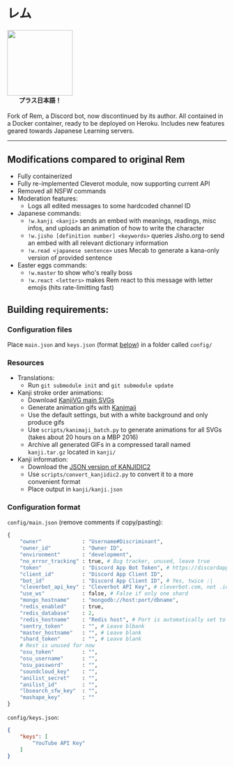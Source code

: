 # レム

<h4><img width=150 src=https://user-images.githubusercontent.com/4116708/28647479-b0eb104a-7267-11e7-9778-63becbbaa56b.png /><br>        プラス日本語！</h4>

Fork of Rem, a Discord bot, now discontinued by its author. All contained in a Docker container, ready to be deployed on Heroku. Includes new features geared towards Japanese Learning servers.

---


## Modifications compared to original Rem

- Fully containerized
- Fully re-implemented Cleverot module, now supporting current API
- Removed all NSFW commands
- Moderation features:
    - Logs all edited messages to some hardcoded channel ID
- Japanese commands:
    - `!w.kanji <kanji>` sends an embed with meanings, readings, misc infos, and uploads an animation of how to write the character
    - `!w.jisho [definition number] <keywords>` queries Jisho.org to send an embed with all relevant dictionary information
    - `!w.read <japanese sentence>` uses Mecab to generate a kana-only version of provided sentence
- Easter eggs commands:
    - `!w.master` to show who's really boss
    - `!w.react <letters>` makes Rem react to this message with letter emojis (hits rate-limitting fast)

## Building requirements:

### Configuration files

Place `main.json` and `keys.json` (format [below](#configuration-format)) in a folder called `config/`

### Resources

- Translations:
    - Run `git submodule init` and `git submodule update`
- Kanji stroke order animations:
    - Download [KanjiVG main SVGs](https://github.com/KanjiVG/kanjivg/releases)
    - Generate animation gifs with [Kanimaji](https://github.com/maurimo/kanimaji)
    - Use the default settings, but with a white background and only produce gifs
    - Use `scripts/kanimaji_batch.py` to generate animations for all SVGs (takes about 20 hours on a MBP 2016)
    - Archive all generated GIFs in a compressed tarall named `kanji.tar.gz` located in `kanji/`
- Kanji information:
    - Download the [JSON version of KANJIDIC2](https://github.com/shawnps/kanjidic2-json)
    - Use `scripts/convert_kanjidic2.py` to convert it to a more convenient format
    - Place output in `kanji/kanji.json`


### Configuration format

`config/main.json` (remove comments if copy/pasting):

```python
{
    "owner"             : "Username#Discriminant",
    "owner_id"          : "Owner ID",
    "environment"       : "development",
    "no_error_tracking" : true, # Bug tracker, unused, leave true
    "token"             : "Discord App Bot Token", # https://discordapp.com/developers/applications/me
    "client_id"         : "Discord App Client ID",
    "bot_id"            : "Discord App Client ID", # Yes, twice :|
    "cleverbot_api_key" : "Cleverbot API Key", # cleverbot.com, not .io
    "use_ws"            : false, # False if only one shard
    "mongo_hostname"    : "mongodb://host:port/dbname",
    "redis_enabled"     : true,
    "redis_database"    : 2,
    "redis_hostname"    : "Redis host", # Port is automatically set to 6379
    "sentry_token"      : "", # Leave blbank
    "master_hostname"   : "", # Leave blank
    "shard_token"       : "", # Leave blank
    # Rest is unused for now
    "osu_token"         : "",
    "osu_username"      : "",
    "osu_password"      : "",
    "soundcloud_key"    : "",
    "anilist_secret"    : "",
    "anilist_id"        : "",
    "lbsearch_sfw_key"  : "",
    "mashape_key"       : ""
}
```

`config/keys.json`:

```json
{
    "keys": [
        "YouTube API Key"
    ]
}
```
